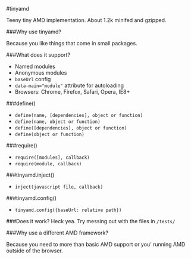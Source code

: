 #tinyamd

Teeny tiny AMD implementation. About 1.2k minifed and gzipped.

###Why use tinyamd?

Because you like things that come in small packages.

###What does it support?

* Named modules
* Anonymous modules
* `baseUrl` config
* `data-main="module"` attribute for autoloading
* Browsers: Chrome, Firefox, Safari, Opera, IE8+

###define()

* `define(name, [dependencies], object or function)`
* `define(name, object or function)`
* `define([dependencies], object or function)`
* `define(object or function)`

###require()
* `require([modules], callback)`
* `require(module, callback)`

###tinyamd.inject()
* `inject(javascript file, callback)`

###tinyamd.config()
* `tinyamd.config({baseUrl: relative path})`


###Does it work?
Heck yea. Try messing out with the files in `/tests/`

###Why use a different AMD framework?

Because you need to more than basic AMD support or you&rsquo; running AMD outside of the browser.
